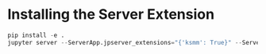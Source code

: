 # Installing the Server Extension

```python
pip install -e .
jupyter server --ServerApp.jpserver_extensions="{'ksmm': True}" --ServerApp.allow_origin="*"
```



